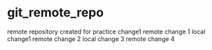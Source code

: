 # git_remote_repo
remote repository created for practice
change1
remote change 1
local change1
remote change 2
local change 3
remote change 4

